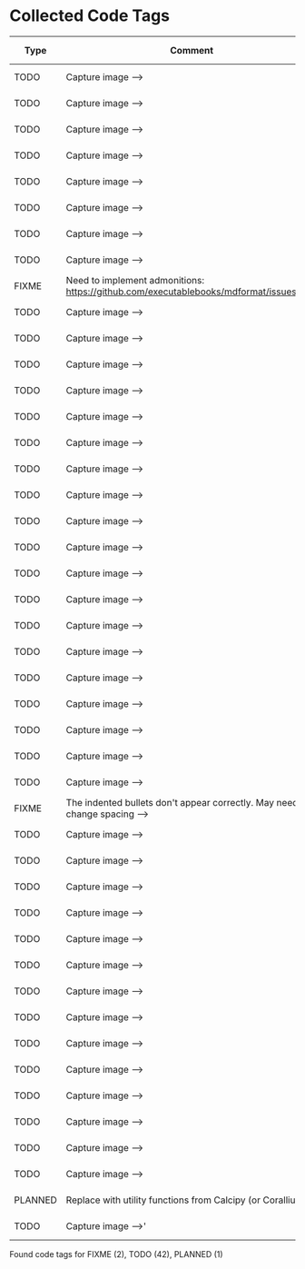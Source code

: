 # Collected Code Tags

| Type    | Comment                                                                               | Last Edit  | Source File                                                                                                                                                                                                         |
|---------|---------------------------------------------------------------------------------------|------------|---------------------------------------------------------------------------------------------------------------------------------------------------------------------------------------------------------------------|
| TODO    | Capture image -->                                                                     | 2021-06-06 | [_recipe_template.md:13](https://github.com/KyleKing/recipes/blame/2f5f04155f293e8b8a4a6f94c895f9a199038045/_recipe_template.md#L10)                                                                                |
| TODO    | Capture image -->                                                                     | 2021-03-06 | [docs/bread/base_recipe_for_no_knead_bread.md:15](https://github.com/KyleKing/recipes/blame/8d9479ad6e049e761e5ad6a0cb8214d50c9b82d6/docs/bread/base_recipe_for_no_knead_bread.md#L16)                              |
| TODO    | Capture image -->                                                                     | 2021-10-13 | [docs/bread/pretzels.md:13](https://github.com/KyleKing/recipes/blame/d5a88aa3d80486c6c9b1362019669555740e3326/docs/bread/pretzels.md#L10)                                                                          |
| TODO    | Capture image -->                                                                     | 2023-07-06 | [docs/breakfast/chia_seed_pudding.md:13](https://github.com/KyleKing/recipes/blame/f213c39fb2cb16cab5c91601e9ff1ff3a8314423/docs/breakfast/chia_seed_pudding.md#L13)                                                |
| TODO    | Capture image -->                                                                     | 2021-05-15 | [docs/breakfast/hash.md:13](https://github.com/KyleKing/recipes/blame/1d45449107e86f3843a3051a6e3a4d43b060cea4/docs/breakfast/hash.md#L14)                                                                          |
| TODO    | Capture image -->                                                                     | 2024-01-22 | [docs/breakfast/lox_sandwich.md:13](https://github.com/KyleKing/recipes/blame/e9ccc5f0b286e07ad99b6178dca3e0a6ed6c928c/docs/breakfast/lox_sandwich.md#L13)                                                          |
| TODO    | Capture image -->                                                                     | 2023-08-30 | [docs/breakfast/oatmeal.md:11](https://github.com/KyleKing/recipes/blame/59829f32368df14b9635fc72925fd56c6add0c03/docs/breakfast/oatmeal.md#L11)                                                                    |
| TODO    | Capture image -->                                                                     | 2020-12-06 | [docs/dessert/baked_apples.md:13](https://github.com/KyleKing/recipes/blame/e948debd7fe852fd10eb0575278728252d027bad/docs/dessert/baked_apples.md#L16)                                                              |
| FIXME   | Need to implement admonitions: https://github.com/executablebooks/mdformat/issues/309 | 2022-02-27 | [docs/dessert/chocolatines.md:36](https://github.com/KyleKing/recipes/blame/c17d66310b9f5d71e35530942f124df79c8fa500/docs/dessert/chocolatines.md#L36)                                                              |
| TODO    | Capture image -->                                                                     | 2020-12-06 | [docs/dessert/colleens_peanut_butter_bars.md:11](https://github.com/KyleKing/recipes/blame/e948debd7fe852fd10eb0575278728252d027bad/docs/dessert/collens_peanut_butter_bars.md#L14)                                 |
| TODO    | Capture image -->                                                                     | 2020-12-06 | [docs/dessert/pineapple_upside_down_cake.md:13](https://github.com/KyleKing/recipes/blame/e948debd7fe852fd10eb0575278728252d027bad/docs/dessert/pineapple_upside_down_cake.md#L16)                                  |
| TODO    | Capture image -->                                                                     | 2020-12-06 | [docs/drinks/between_the_sheets.md:11](https://github.com/KyleKing/recipes/blame/e948debd7fe852fd10eb0575278728252d027bad/docs/drinks/between_the_sheets.md#L14)                                                    |
| TODO    | Capture image -->                                                                     | 2020-12-06 | [docs/drinks/chilly_chile_paloma.md:13](https://github.com/KyleKing/recipes/blame/e948debd7fe852fd10eb0575278728252d027bad/docs/drinks/chilly_chile_paloma.md#L16)                                                  |
| TODO    | Capture image -->                                                                     | 2021-01-17 | [docs/drinks/eggnog.md:13](https://github.com/KyleKing/recipes/blame/d3efdf41b90b163fbc58c10290088faf4eb21173/docs/drinks/eggnog.md#L14)                                                                            |
| TODO    | Capture image -->                                                                     | 2021-05-16 | [docs/drinks/mock-a-rita.md:13](https://github.com/KyleKing/recipes/blame/ab60a24d31738a63c6c864a175e4507bc7807f5c/docs/drinks/mock-a-rita.md#L14)                                                                  |
| TODO    | Capture image -->                                                                     | 2020-12-06 | [docs/drinks/pina_colada.md:13](https://github.com/KyleKing/recipes/blame/e948debd7fe852fd10eb0575278728252d027bad/docs/drinks/pina_colada.md#L16)                                                                  |
| TODO    | Capture image -->                                                                     | 2021-02-26 | [docs/drinks/sidecar.md:13](https://github.com/KyleKing/recipes/blame/6b8fa7a06302c6c3d832b5d730a6fea82234cdde/docs/drinks/sidecar.md#L14)                                                                          |
| TODO    | Capture image -->                                                                     | 2020-12-06 | [docs/drinks/simple_syrup.md:13](https://github.com/KyleKing/recipes/blame/e948debd7fe852fd10eb0575278728252d027bad/docs/drinks/simple_syrup.md#L14)                                                                |
| TODO    | Capture image -->                                                                     | 2022-02-20 | [docs/drinks/spice_75.md:13](https://github.com/KyleKing/recipes/blame/d0fb00741059e2f4ce679651500657de2f534c0d/docs/drinks/spice_75.md#L10)                                                                        |
| TODO    | Capture image -->                                                                     | 2021-01-13 | [docs/drinks/spicy_watermelon_margarita.md:11](https://github.com/KyleKing/recipes/blame/043d0c178ea20ae3561327524a34c912ab72c06d/docs/drinks/spicy_watermelon_margarita.md#L12)                                    |
| TODO    | Capture image -->                                                                     | 2022-02-18 | [docs/drinks/strawberry_whiskey_smash.md:13](https://github.com/KyleKing/recipes/blame/a3fc708a22d497b4d5e204e542154c052d7e3f49/docs/drinks/strawberry_whiskey_smash.md#L10)                                        |
| TODO    | Capture image -->                                                                     | 2022-01-15 | [docs/drinks/winter_whiskey_sour.md:13](https://github.com/KyleKing/recipes/blame/7c4664a8053c6f11a21640d04846db75c6c8cd16/docs/drinks/winter_whiskey_sour.md#L10)                                                  |
| TODO    | Capture image -->                                                                     | 2023-09-11 | [docs/meals/burrito.md:13](https://github.com/KyleKing/recipes/blame/a1b3e5da53616d700dc4839f85c40a81d7003b9f/docs/veggie/refried_bean_burritos.md#L13)                                                             |
| TODO    | Capture image -->                                                                     | 2020-12-06 | [docs/meals/crispy_baked_sweet_potato_fries.md:13](https://github.com/KyleKing/recipes/blame/e948debd7fe852fd10eb0575278728252d027bad/docs/veggie/crispy_baked_sweet_potato_fries.md#L16)                           |
| TODO    | Capture image -->                                                                     | 2023-07-06 | [docs/meals/crispy_tofu_and_zucchini_stir_fry.md:13](https://github.com/KyleKing/recipes/blame/f213c39fb2cb16cab5c91601e9ff1ff3a8314423/docs/veggie/crispy_tofu_and_zucchini_stir_fry.md#L13)                       |
| TODO    | Capture image -->                                                                     | 2023-12-08 | [docs/meals/garlic_rice.md:13](https://github.com/KyleKing/recipes/blame/8844e251c145bd748f99e3cb7f074478859eaa80/docs/sides/garlic_rice.md#L13)                                                                    |
| TODO    | Capture image -->                                                                     | 2020-12-06 | [docs/meals/green_chile_mac.md:13](https://github.com/KyleKing/recipes/blame/e948debd7fe852fd10eb0575278728252d027bad/docs/veggie/green_chile_mac.md#L16)                                                           |
| TODO    | Capture image -->                                                                     | 2020-12-06 | [docs/meals/guacamole.md:13](https://github.com/KyleKing/recipes/blame/e948debd7fe852fd10eb0575278728252d027bad/docs/veggie/guacamole.md#L16)                                                                       |
| FIXME   | The indented bullets don't appear correctly. May need to change spacing -->           | 2022-09-15 | [docs/meals/hummus.md:19](https://github.com/KyleKing/recipes/blame/4033ab8e31206f15637e08d7fe642b5e937b0e9b/docs/sides/hummus.md#L19)                                                                              |
| TODO    | Capture image -->                                                                     | 2020-12-06 | [docs/meals/karens_roasted_veggie_bowls.md:11](https://github.com/KyleKing/recipes/blame/e948debd7fe852fd10eb0575278728252d027bad/docs/veggie/karens_roasted_veggie_bowls.md#L14)                                   |
| TODO    | Capture image -->                                                                     | 2020-12-06 | [docs/meals/oven_baked_sausage.md:13](https://github.com/KyleKing/recipes/blame/37e530b8bd978ab3d5f92326044dc04a13586ce8/docs/meals/oven-baked_sausage.md#L16)                                                      |
| TODO    | Capture image -->                                                                     | 2023-11-05 | [docs/meals/spices_garam_masala.md:13](https://github.com/KyleKing/recipes/blame/d7752e327326dc51148a1801b4a736be25c76342/docs/sides/spices_garam_masala.md#L13)                                                    |
| TODO    | Capture image -->                                                                     | 2023-07-16 | [docs/poultry/chicken_salad_sandwich.md:11](https://github.com/KyleKing/recipes/blame/74e7077a29a0d9b0b44a97479e210a25a2422c30/docs/poultry/chicken_salad_sandwich.md#L11)                                          |
| TODO    | Capture image -->                                                                     | 2023-11-13 | [docs/poultry/poached_chicken.md:13](https://github.com/KyleKing/recipes/blame/da0c43ec2e47f0405f3f75b2f3f9aadf89d1aab5/docs/poultry/poached_chicken.md#L13)                                                        |
| TODO    | Capture image -->                                                                     | 2024-05-19 | [docs/poultry/street_cart_chicken_and_yellow_rice.md:13](https://github.com/KyleKing/recipes/blame/34dea892413d52bf33bbf40a7b51ab835410256c/docs/poultry/street_cart_chicken_and_yellow_rice.md#L13)                |
| TODO    | Capture image -->                                                                     | 2024-10-30 | [docs/seafood/salmon_with_lemon_garlic_butter_sauce.md:13](https://github.com/KyleKing/recipes/blame/b1d274a6caf89e1642dd875f16c8a85c6332308c/docs/seafood/pan_seared_salmon_with_lemon_garlic_butter_sauce.md#L13) |
| TODO    | Capture image -->                                                                     | 2020-12-06 | [docs/seafood/white_fish_with_tomatoes.md:13](https://github.com/KyleKing/recipes/blame/e948debd7fe852fd10eb0575278728252d027bad/docs/seafood/oven_baked_fish_with_tomatoes.md#L16)                                 |
| TODO    | Capture image -->                                                                     | 2023-07-07 | [docs/soup/cashew_curry_beef_with_rice_noodles.md:13](https://github.com/KyleKing/recipes/blame/c6372255486413b94c3247858de24f2d577e2b98/docs/soup/cashew_curry_beef_with_rice_noodles.md#L13)                      |
| TODO    | Capture image -->                                                                     | 2020-12-06 | [docs/soup/chicken_noodle_soup.md:13](https://github.com/KyleKing/recipes/blame/e948debd7fe852fd10eb0575278728252d027bad/docs/soup/chicken_noodle_soup.md#L14)                                                      |
| TODO    | Capture image -->                                                                     | 2023-11-05 | [docs/soup/instant_pot_beef_stew.md:13](https://github.com/KyleKing/recipes/blame/d7752e327326dc51148a1801b4a736be25c76342/docs/soup/instant_pot_beef_stew.md#L13)                                                  |
| TODO    | Capture image -->                                                                     | 2020-12-06 | [docs/sushi/shrimp_and_avocado.md:13](https://github.com/KyleKing/recipes/blame/e948debd7fe852fd10eb0575278728252d027bad/docs/sushi/shrimp_and_avocado.md#L16)                                                      |
| TODO    | Capture image -->                                                                     | 2020-12-06 | [docs/sushi/smoked_salmon_nigiri.md:13](https://github.com/KyleKing/recipes/blame/e948debd7fe852fd10eb0575278728252d027bad/docs/sushi/smoked_salmon_nigiri.md#L16)                                                  |
| TODO    | Capture image -->                                                                     | 2020-12-06 | [docs/sushi/vegetable_rolls.md:11](https://github.com/KyleKing/recipes/blame/e948debd7fe852fd10eb0575278728252d027bad/docs/sushi/vegetable_rolls.md#L14)                                                            |
| PLANNED | Replace with utility functions from Calcipy (or Corallium?)                           | 2024-07-08 | [pyproject.toml:53](https://github.com/KyleKing/recipes/blame/b3fcf8136af77ccf1bd3ee1fb4297b79dd7e86ea/pyproject.toml#L53)                                                                                          |
| TODO    | Capture image -->'                                                                    | 2023-09-13 | [recipes/formatter.py:83](https://github.com/KyleKing/recipes/blame/2317785c860e44cafe43bab5bc11f3d1ad5984b8/recipes/formatter.py#L87)                                                                              |

Found code tags for FIXME (2), TODO (42), PLANNED (1)

<!-- calcipy_skip_tags -->
